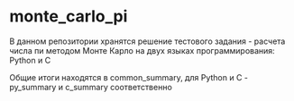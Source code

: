 # monte_carlo_pi
В данном репозитории хранятся решение тестового задания - расчета числа пи методом Монте Карло 
на двух языках программирования: Python и C

Общие итоги находятся в common_summary, для Python и C - py_summary и c_summary соответственно
